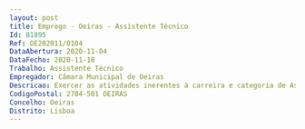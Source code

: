 ```yaml
--- 
layout: post
title: Emprego - Oeiras - Assistente Técnico
Id: 81895
Ref: OE202011/0104
DataAbertura: 2020-11-04
DataFecho: 2020-11-18
Trabalho: Assistente Técnico
Empregador: Câmara Municipal de Oeiras
Descricao: Exercer as atividades inerentes à carreira e categoria de Assistente Técnico, área de Desenho, compreendendo as seguintes funções e competências • Examinar e interpretar esboços, esquemas e especificações técnicas, elaborados por arquitetos, engenheiros, arquitetos paisagistas e outros técnicos  elaborar os respetivos desenhos técnicos, plotagens, cortes e dobragem dos projetos internos do Município • Calcular dimensões, áreas, volumes e outros fatores a fim de completar os elementos recebidos com vista a executar medições de projetos internos para elaboração de estimativas orçamentais de arquitetura, estrutura, arquitetura paisagística, vias, drenagem, águas e esgotos, etc. • Relacionar as dimensões dos diferentes elementos da obra a efetuar e consultar, se necessário, o autor do projeto, tendo em vista a introdução de alterações ou ajustamentos convenientes • Desenhar plantas, alçados, cortes, pormenores e perspetivas, cotando os com precisão, tendo em atenção os elementos a empregar, normas e regulamentos e utilizando simbologia adequada • Efetuar alterações, reduções e ampliações de desenhos • Colabora em estudos de anteprojeto e projeto, desenvolvendo ou pormenorizando desenhos, maquetas ou painéis, a partir de elementos sumários ou de desenhos de conceção • Efetuar trabalhos de campo, como por exemplo a realização de levantamentos arquitetónicos, implantação de elementos da obra e, eventualmente, acompanhar a sua execução • Elaborar imagens 3D (para facilidade de leitura dos projetos e sua divulgação) nos programas utilizados pela autarquia (Autocad e ou Revit e Skechup) • Revisão, esclarecimento de projetos, medições, mapa de trabalhos de projetos internos ou execução externa de obras internas.Os candidatos deverão possuir o seguinte perfil • Responsabilidade, iniciativa, autonomia e resistência à pressão • Rigor e responsabilidade • Orientação para objetivos e cumprimento de prazos, pró atividade e espirito crítico • Capacidade para integrar equipas de trabalho, com espirito de colaboração, respeito mútuo e contribuindo para um bom desempenho organizacional • Adaptabilidade e flexibilidade a novas situações • Capacidade de identificação com os objetivos e cultura da organização serviço em diferentes contextos de trabalho • Sentido de pontualidade e assiduidade • Comunicação clara utilizando linguagem técnica • Capacidade de planeamento e organização
CodigoPostal: 2784-501 OEIRAS
Concelho: Oeiras
Distrito: Lisboa
--- 
```

